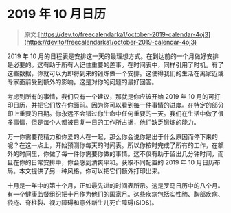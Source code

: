 # 2019 年 10 月日历

> 原文:[https://dev.to/freecalendarka1/october-2019-calendar-4oj3](https://dev.to/freecalendarka1/october-2019-calendar-4oj3)

2019 年 10 月的日程表是安排这一天的最理想方式。在到达前的一个月做好安排是必要的。这有助于所有人记住重要的差事。在时间表中，同样引用了时机。有了这些数据，你就可以为即将到来的锻炼做一个安排。这使得我们的生活在离家近或专家面前受到额外的影响。这是对你的问题的最好回答。

考虑到所有的事情，我们只有一个建议，那就是你应该开始 2019 年 10 月的可打印日历，并把它们放在你面前。因为你可以看到每一件事情的进度。在特定的部分印上重要的日期。你永远不会错过你生命中任何重要的一天。我们在生活中做了很多事情，但是每个人都被日复一日的工作所占据，他们缺乏锻炼的能力。

万一你需要花精力和你爱的人在一起，那么你会说你是出于什么原因而停下来的呢？在这一点上，开始预测你每天的时间表。所以你按时完成了所有的工作，在额外的时间里，你做了每一件你需要你做的事情。这不仅有助于留出几分钟时间，而且在你的日常安排中，你会感到清爽平和。获取不同配置的 2019 年 10 月日历布局。本文提供了另一种风格。你可以把它们额外打印出来。

十月是一年中的第十个月，正如最先进的时间表所示。这是罗马日历中的八个月。有一个健康监督组织把十月作为他们的国家月。这些疾病包括实性肺、胸部疾病、狼疮、脊柱裂、视力障碍和意外新生儿死亡障碍(SIDS)。